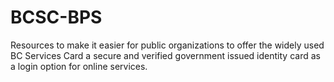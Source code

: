 # BCSC-BPS
Resources to make it easier for public organizations to offer the widely used BC Services Card a secure and verified government issued identity card as a login option for online services.
